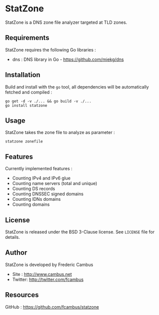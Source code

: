 # StatZone

StatZone is a DNS zone file analyzer targeted at TLD zones.

## Requirements

StatZone requires the following Go libraries :

- dns : DNS library in Go - https://github.com/miekg/dns

## Installation

Build and install with the `go` tool, all dependencies will be automatically fetched and compiled :

	go get -d -v ./... && go build -v ./...
	go install statzone

## Usage 

StatZone takes the zone file to analyze as parameter :

	statzone zonefile

## Features

Currently implemented features :

- Counting IPv4 and IPv6 glue
- Counting name servers (total and unique)
- Counting DS records
- Counting DNSSEC signed domains
- Counting IDNs domains
- Counting domains

## License

StatZone is released under the BSD 3-Clause license. See `LICENSE` file for details.

## Author

StatZone is developed by Frederic Cambus

- Site : http://www.cambus.net
- Twitter: http://twitter.com/fcambus

## Resources

GitHub : https://github.com/fcambus/statzone
